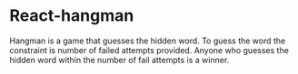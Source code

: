 # React-hangman
Hangman is a game that guesses the hidden word. To guess the word the constraint is number of failed attempts provided. Anyone who guesses the hidden word within the number of fail attempts is a winner.
